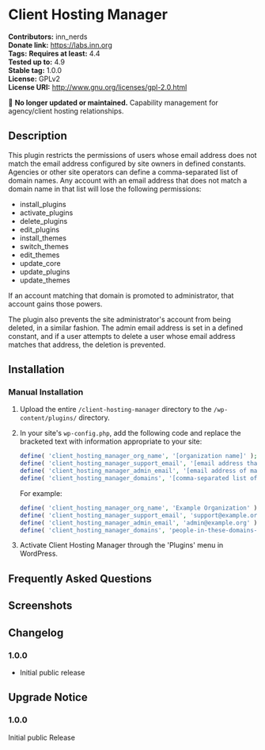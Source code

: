 # Client Hosting Manager #
**Contributors:**      inn_nerds  
**Donate link:**       https://labs.inn.org  
**Tags:**
**Requires at least:** 4.4  
**Tested up to:**      4.9  
**Stable tag:**        1.0.0  
**License:**           GPLv2  
**License URI:**       http://www.gnu.org/licenses/gpl-2.0.html  

🚨 **No longer updated or maintained.** Capability management for agency/client hosting relationships.

## Description ##

This plugin restricts the permissions of users whose email address does not match the email address configured by site owners in defined constants. Agencies or other site operators can define a comma-separated list of domain names. Any account with an email address that does not match a domain name in that list will lose the following permissions:

- install_plugins
- activate_plugins
- delete_plugins
- edit_plugins
- install_themes
- switch_themes
- edit_themes
- update_core
- update_plugins
- update_themes

If an account matching that domain is promoted to administrator, that account gains those powers.

The plugin also prevents the site administrator's account from being deleted, in a similar fashion. The admin email address is set in a defined constant, and if a user attempts to delete a user whose email address matches that address, the deletion is prevented.

## Installation ##

### Manual Installation ###

1. Upload the entire `/client-hosting-manager` directory to the `/wp-content/plugins/` directory.
2. In your site's `wp-config.php`, add the following code and replace the bracketed text with information appropriate to your site:

	```php
	define( 'client_hosting_manager_org_name', '[organization name]' );
	define( 'client_hosting_manager_support_email', '[email address that users should contact for support]' );
	define( 'client_hosting_manager_admin_email', '[email address of master account that should not be deleted]' );
	define( 'client_hosting_manager_domains', '[comma-separated list of domains]' );
	```

	For example:

	```php
	define( 'client_hosting_manager_org_name', 'Example Organization' );
	define( 'client_hosting_manager_support_email', 'support@example.org' );
	define( 'client_hosting_manager_admin_email', 'admin@example.org' );
	define( 'client_hosting_manager_domains', 'people-in-these-domains-have-access-to-plugins.example.com,mail.example.com' );
	```
3. Activate Client Hosting Manager through the 'Plugins' menu in WordPress.

## Frequently Asked Questions ##


## Screenshots ##


## Changelog ##

### 1.0.0 ###
* Initial public release

## Upgrade Notice ##

### 1.0.0 ###
Initial public Release
